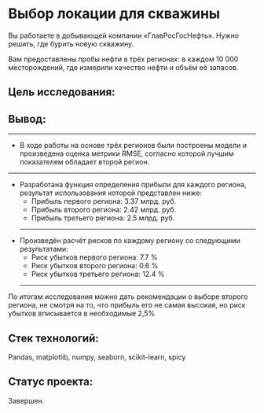 # Выбор локации для скважины

Вы работаете в добывающей компании «ГлавРосГосНефть». Нужно решить, где бурить новую скважину.

Вам предоставлены пробы нефти в трёх регионах: в каждом 10 000 месторождений, где измерили качество нефти и объём её запасов. 

## Цель исследования:

## Вывод:
---
   * В ходе работы на основе трёх регионов были построены модели и произведена оценка метрики RMSE, согласно которой лучшим показателем обладает второй регион.
   ---
   * Разработана функция определения прибыли для каждого региона, результат использования которой представлен ниже:
       * Прибыль первого региона: 3.37 млрд. руб.
       * Прибыль второго региона: 2.42 млрд. руб.
       * Прибыль третьего региона: 2.5 млрд. руб.
       ---
   * Произведён расчёт рисков по каждому региону со следующими результатами:
       * Риск убытков первого региона: 7.7 %
       * Риск убытков второго региона: 0.6 %
       * Риск убытков третьего региона: 12.4 %
       ---
По итогам исследования можно дать рекомендации о выборе второго региона, не смотря на то, что прибыль его не самая высокая, но риск убытков вписывается в необходимые 2,5%

## Стек технологий:

Pandas, matplotlib, numpy, seaborn, scikit-learn, spicy

## Статус проекта:

Завершен.